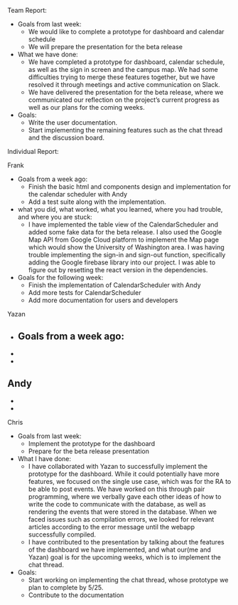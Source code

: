 Team Report: 
- Goals from last week:
  - We would like to complete a prototype for dashboard and calendar schedule
  - We will prepare the presentation for the beta release
- What we have done:
  - We have completed a prototype for dashboard, calendar schedule, as well as the sign in screen and the campus map. We had some difficulties trying to merge these features together, but we have resolved it through meetings and active communication on Slack.
  - We have delivered the presentation for the beta release, where we communicated our reflection on the project’s current progress as well as our plans for the coming weeks.
- Goals:
  - Write the user documentation.
  - Start implementing the remaining features such as the chat thread and the discussion board.


Individual Report:

Frank
- Goals from a week ago: 
  - Finish the basic html and components design and implementation for the calendar scheduler with Andy
  - Add a test suite along with the implementation.
- what you did, what worked, what you learned, where you had trouble, and where you are stuck:
  - I have implemented the table view of the CalendarScheduler and added some fake data for the beta release. I also used the Google Map API from Google Cloud platform to implement the Map page which would show the University of Washington area. I was having trouble implementing the sign-in and sign-out function, specifically adding the Google firebase library into our project. I was able to figure out by resetting the react version in the dependencies. 
- Goals for the following week: 
  - Finish the implementation of CalendarScheduler with Andy
  - Add more tests for CalendarScheduler
  - Add more documentation for users and developers

Yazan
- Goals from a week ago:
  - 
-
-

Andy
-
-
-

Chris
 - Goals from last week:
   - Implement the prototype for the dashboard
   - Prepare for the beta release presentation 
 - What I have done:
   - I have collaborated with Yazan to successfully implement the prototype for the dashboard. While it could potentially have more features, we focused on the single use case, which was for the RA to be able to post events. We have worked on this through pair programming, where we verbally gave each other ideas of how to write the code to communicate with the database, as well as rendering the events that were stored in the database. When we faced issues such as compilation errors, we looked for relevant articles according to the error message until the webapp successfully compiled.
   - I have contributed to the presentation by talking about the features of the dashboard we have implemented, and what our(me and Yazan) goal is for the upcoming weeks, which is to implement the chat thread.
 - Goals:
   - Start working on implementing the chat thread, whose prototype we plan to complete by 5/25.
   - Contribute to the documentation
